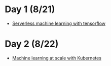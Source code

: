 # Day 1 (8/21)
* [Serverless machine learning with tensorflow](https://conferences.oreilly.com/jupyter/jup-ny/public/schedule/detail/68192)
# Day 2 (8/22)
* [Machine learning at scale with Kubernetes](https://conferences.oreilly.com/jupyter/jup-ny/public/schedule/detail/69752)
